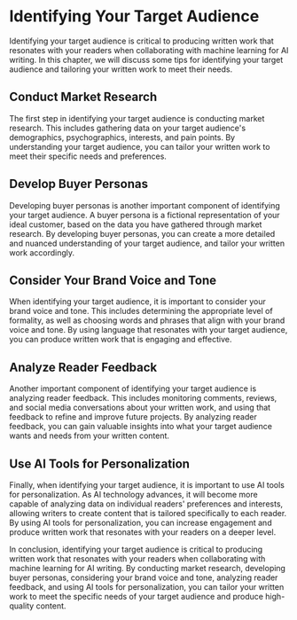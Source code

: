 Identifying Your Target Audience
======================================================================

Identifying your target audience is critical to producing written work that resonates with your readers when collaborating with machine learning for AI writing. In this chapter, we will discuss some tips for identifying your target audience and tailoring your written work to meet their needs.

Conduct Market Research
-----------------------

The first step in identifying your target audience is conducting market research. This includes gathering data on your target audience's demographics, psychographics, interests, and pain points. By understanding your target audience, you can tailor your written work to meet their specific needs and preferences.

Develop Buyer Personas
----------------------

Developing buyer personas is another important component of identifying your target audience. A buyer persona is a fictional representation of your ideal customer, based on the data you have gathered through market research. By developing buyer personas, you can create a more detailed and nuanced understanding of your target audience, and tailor your written work accordingly.

Consider Your Brand Voice and Tone
----------------------------------

When identifying your target audience, it is important to consider your brand voice and tone. This includes determining the appropriate level of formality, as well as choosing words and phrases that align with your brand voice and tone. By using language that resonates with your target audience, you can produce written work that is engaging and effective.

Analyze Reader Feedback
-----------------------

Another important component of identifying your target audience is analyzing reader feedback. This includes monitoring comments, reviews, and social media conversations about your written work, and using that feedback to refine and improve future projects. By analyzing reader feedback, you can gain valuable insights into what your target audience wants and needs from your written content.

Use AI Tools for Personalization
--------------------------------

Finally, when identifying your target audience, it is important to use AI tools for personalization. As AI technology advances, it will become more capable of analyzing data on individual readers' preferences and interests, allowing writers to create content that is tailored specifically to each reader. By using AI tools for personalization, you can increase engagement and produce written work that resonates with your readers on a deeper level.

In conclusion, identifying your target audience is critical to producing written work that resonates with your readers when collaborating with machine learning for AI writing. By conducting market research, developing buyer personas, considering your brand voice and tone, analyzing reader feedback, and using AI tools for personalization, you can tailor your written work to meet the specific needs of your target audience and produce high-quality content.
